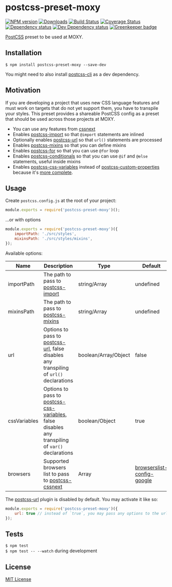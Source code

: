 # postcss-preset-moxy

[![NPM version][npm-image]][npm-url] [![Downloads][downloads-image]][npm-url] [![Build Status][travis-image]][travis-url] [![Coverage Status][codecov-image]][codecov-url] [![Dependency status][david-dm-image]][david-dm-url] [![Dev Dependency status][david-dm-dev-image]][david-dm-dev-url] [![Greenkeeper badge][greenkeeper-image]][greenkeeper-url]

[npm-url]:https://npmjs.org/package/postcss-preset-moxy
[npm-image]:http://img.shields.io/npm/v/postcss-preset-moxy.svg
[downloads-image]:http://img.shields.io/npm/dm/postcss-preset-moxy.svg
[travis-url]:https://travis-ci.org/moxystudio/postcss-preset-moxy
[travis-image]:http://img.shields.io/travis/moxystudio/postcss-preset-moxy/master.svg
[codecov-url]:https://codecov.io/gh/moxystudio/postcss-preset-moxy
[codecov-image]:https://img.shields.io/codecov/c/github/moxystudio/postcss-preset-moxy/master.svg
[david-dm-url]:https://david-dm.org/moxystudio/postcss-preset-moxy
[david-dm-image]:https://img.shields.io/david/moxystudio/postcss-preset-moxy.svg
[david-dm-dev-url]:https://david-dm.org/moxystudio/postcss-preset-moxy?type=dev
[david-dm-dev-image]:https://img.shields.io/david/dev/moxystudio/postcss-preset-moxy.svg
[greenkeeper-image]:https://badges.greenkeeper.io/moxystudio/postcss-preset-moxy.svg
[greenkeeper-url]:https://greenkeeper.io

[PostCSS](http://cssnext.io/) preset to be used at MOXY.


## Installation

`$ npm install postcss-preset-moxy --save-dev`

You might need to also install [postcss-cli](https://github.com/postcss/postcss-cli) as a dev dependency.


## Motivation

If you are developing a project that uses new CSS language features and must work on targets that do not yet support them, you have to transpile your styles. This preset provides a shareable PostCSS config as a preset that should be used across those projects at MOXY.

- You can use any features from [cssnext](http://cssnext.io/)
- Enables [postcss-import](https://github.com/postcss/postcss-import) so that `@import` statements are inlined
- Optionally enables [postcss-url](https://github.com/postcss/postcss-url) so that `url()` statements are processed
- Enables [postcss-mixins](https://github.com/postcss/postcss-mixins) so that you can define mixins
- Enables [postcss-for](https://github.com/antyakushev/postcss-for) so that you can use `@for` loop
- Enables [postcss-conditionals](https://github.com/andyjansson/postcss-conditionals) so that you can use `@if` and `@else` statements, useful inside mixins
- Enables [postcss-css-variables](https://github.com/MadLittleMods/postcss-css-variables) instead of [postcss-custom-properties](https://github.com/postcss/postcss-custom-properties) because it's [more complete](https://github.com/MadLittleMods/postcss-css-variables#differences-from-postcss-custom-properties).


## Usage

Create `postcss.config.js` at the root of your project:

```js
module.exports = require('postcss-preset-moxy')();
```

...or with options

```js
module.exports = require('postcss-preset-moxy')({
    importPath: './src/styles',
    mixinsPath: './src/styles/mixins',
});
```

Available options:

| Name   | Description   | Type     | Default |
| ------ | ------------- | -------- | ------- |
| importPath | The path to pass to [postcss-import](https://github.com/postcss/postcss-import#path) | string/Array | undefined |
| mixinsPath | The path to pass to [postcss-mixins](https://github.com/postcss/postcss-mixins#mixinsdir) | string/Array | undefined |
| url | Options to pass to [postcss-url](https://github.com/postcss/postcss-mixins#mixinsdir), false disables any transpiling of `url()` declarations | boolean/Array/Object | false |
| cssVariables | Options to pass to [postcss-css-variables](https://github.com/MadLittleMods/postcss-css-variables), false disables any transpiling of `var()` declarations | boolean/Object | true |
| browsers | Supported browsers list to pass to [postcss-cssnext](https://github.com/MoOx/postcss-cssnext) | Array | [browserslist-config-google](https://github.com/awkaiser/browserslist-config-google) |

The [postcss-url](https://github.com/postcss/postcss-url) plugin is disabled by default. You may activate it like so:

```js
module.exports = require('postcss-preset-moxy')({
    url: true // instead of `true`, you may pass any options to the url plugin
});
```


## Tests

`$ npm test`   
`$ npm test -- --watch` during development


## License

[MIT License](http://opensource.org/licenses/MIT)
